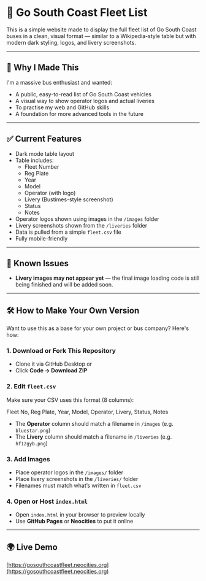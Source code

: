 # 🚌 Go South Coast Fleet List

This is a simple website made to display the full fleet list of Go South Coast buses in a clean, visual format — similar to a Wikipedia-style table but with modern dark styling, logos, and livery screenshots.

---

## 📌 Why I Made This

I'm a massive bus enthusiast and wanted:
- A public, easy-to-read list of Go South Coast vehicles
- A visual way to show operator logos and actual liveries
- To practise my web and GitHub skills
- A foundation for more advanced tools in the future

---

## ✅ Current Features

- Dark mode table layout
- Table includes:
  - Fleet Number
  - Reg Plate
  - Year
  - Model
  - Operator (with logo)
  - Livery (Bustimes-style screenshot)
  - Status
  - Notes
- Operator logos shown using images in the `/images` folder
- Livery screenshots shown from the `/liveries` folder
- Data is pulled from a simple `fleet.csv` file
- Fully mobile-friendly

---

## 🚧 Known Issues

- **Livery images may not appear yet** — the final image loading code is still being finished and will be added soon.

---

## 🛠️ How to Make Your Own Version

Want to use this as a base for your own project or bus company? Here's how:

### 1. Download or Fork This Repository

- Clone it via GitHub Desktop or
- Click **Code → Download ZIP**

### 2. Edit `fleet.csv`

Make sure your CSV uses this format (8 columns):

Fleet No, Reg Plate, Year, Model, Operator, Livery, Status, Notes

- The **Operator** column should match a filename in `/images` (e.g. `bluestar.png`)
- The **Livery** column should match a filename in `/liveries` (e.g. `hf12gyb.png`)

### 3. Add Images

- Place operator logos in the `/images/` folder
- Place livery screenshots in the `/liveries/` folder
- Filenames must match what’s written in `fleet.csv`

### 4. Open or Host `index.html`

- Open `index.html` in your browser to preview locally
- Use **GitHub Pages** or **Neocities** to put it online

---

## 🌍 Live Demo

[https://gosouthcoastfleet.neocities.org](https://gosouthcoastfleet.neocities.org)
